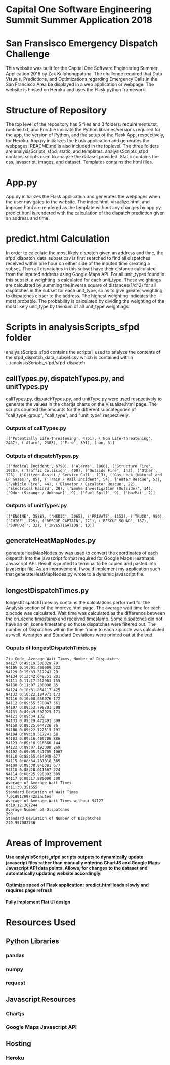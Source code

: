 # Capital One Software Engineering Summit Summer Application 2018
# San Fransisco Emergency Dispatch Challenge
This website was built for the Capital One Software Engineering Summer Application 2018 by Zak Kulphongpatana. The challenge required that Data Visuals, Predictions, and Optimizations regarding Emergency Calls in the San Francisco Area be displayed in a web application or webpage. The website is hosted on Heroku and uses the Flask python framework. 

# Structure of Repository
The top level of the repository has 5 files and 3 folders. requirements.txt, runtime.txt, and Procfile indicate the Python libraries/versions required for the app, the version of Python, and the setup of the Flask App, respectively, for Heroku. App.py initializes the Flask application and generates the webpages. README.md is also included in the toplevel.
The three folders are analysisScripts_sfpd, static, and templates. analysisScripts_sfpd contains scripts used to analyze the dataset provided. Static contains the css, javascript, images, and dataset. Templates contains the html files.

# App.py
App.py initializes the Flask application and generates the webpages when the user navigates to the website. The index.html, visualize.html, and improve.html are rendered as the template without any changes by app.py. predict.html is rendered with the calculation of the dispatch prediction given an address and time. 

# predict.html Calculation
In order to calculate the most likely dispatch given an address and time, the sfpd_dispatch_data_subset.csv is first searched to find all dispatches received within one hour on either side of the inputed time creating a subset. Then all dispatches in this subset have their distance calculated from the inputed address using Google Maps API. For all unit_types found in this subset, a weighting is calculated for each unit_type. These weightings are calculated by summing the inverse square of distances(1/d^2) for all dispatches in the subset for each unit_type, so as to give greater weighting to dispatches closer to the address. The highest weighting indicates the most probable. The probability is calculated by dividing the weighting of the most likely unit_type by the sum of all unit_type weightings.

# Scripts in analysisScripts_sfpd folder
analysisScripts_sfpd contains the scripts I used to analyze the contents of the sfpd_dispatch_data_subset.csv which is contained within .../analysisScripts_sfpd/sfpd-dispatch
## callTypes.py, dispatchTypes.py, and unitTypes.py
callTypes.py, dispatchTypes.py, and unitType.py were used respectively to generate the values in the chartjs charts on the Visualize.html page. The scripts counted the amounts for the different subcategories of "call_type_group", "call_type", and "unit_type" respectively.

### Outputs of callTypes.py
```
[('Potentially Life-Threatening', 4751), ('Non Life-threatening', 2467), ('Alarm', 2383), ('Fire', 391), (nan, 3)]
```
### Outputs of dispatchTypes.py
```
[('Medical Incident', 6790), ('Alarms', 1060), ('Structure Fire', 1028), ('Traffic Collision', 409), ('Outside Fire', 143), ('Other', 128), ('Citizen Assist / Service Call', 113), ('Gas Leak (Natural and LP Gases)', 85), ('Train / Rail Incident', 54), ('Water Rescue', 53), ('Vehicle Fire', 44), ('Elevator / Escalator Rescue', 22), ('Electrical Hazard', 20), ('Smoke Investigation (Outside)', 14), ('Odor (Strange / Unknown)', 9), ('Fuel Spill', 9), ('HazMat', 2)]
```
### Outputs of unitTypes.py
```
[('ENGINE', 3588), ('MEDIC', 3065), ('PRIVATE', 1153), ('TRUCK', 980), ('CHIEF', 725), ('RESCUE CAPTAIN', 271), ('RESCUE SQUAD', 167), ('SUPPORT', 32), ('INVESTIGATION', 10)]
```

## generateHeatMapNodes.py
generateHeatMapNodes.py was used to convert the coordinates of each dispatch into the javascript format required for Google Maps Heatmaps Javascript API. Result is printed to terminal to be copied and pasted into javascript file. As an improvement, I would implement my application such that generateHeatMapNodes.py wrote to a dynamic javascript file.

## longestDispatchTimes.py
longestDispatchTimes.py contains the calculations performed for the Analysis section of the Improve.html page. The average wait time for each zipcode was calculated. Wait time was calculated as the difference between the on_scene timestamp and received timestamp. Some dispatches did not have an on_scene timestamp so those dispatches were filtered out. The number of Dispatches within the time frame to each zipcode was calculated as well. Averages and Standard Deviations were printed out at the end.
### Ouputs of longestDispatchTimes.py
```
Zip Code, Average Wait Times, Number of Dispatches
94127 0:45:19.506329 79
94105 0:19:01.409909 222
94129 0:15:33.517241 29
94134 0:12:42.049751 201
94111 0:11:17.212903 155
94130 0:11:07.200000 35
94124 0:10:31.854117 425
94132 0:10:22.184971 173
94116 0:10:00.656976 172
94112 0:09:55.578947 361
94107 0:09:53.798701 308
94131 0:09:49.502923 171
94121 0:09:34 182
94133 0:09:29.472491 309
94158 0:09:25.644736 76
94108 0:09:22.722513 191
94104 0:09:19.517241 58
94103 0:09:16.409706 886
94123 0:09:10.916666 144
94122 0:09:07.193308 269
94102 0:09:05.541705 1067
94110 0:08:55.454948 677
94115 0:08:34.781818 385
94109 0:08:30.846381 677
94118 0:08:28.611607 224
94114 0:08:25.928802 309
94117 0:08:17.980000 300
Average of Average Wait Times
0:11:30.351655
Standard Deviation of Wait Times
7.01081799742minutes
Average of Average Wait Times without 94127
0:10:12.307244
Average Number of Dispatches
299
Standard Deviation of Number of Dispatches
249.957082736
```
# Areas of Improvement
#### Use analysisScripts_sfpd scripts outputs to dynamically update javascript files rather than manually entering ChartJS and Google Maps Javascript API data points. Allows, for changes to the dataset and automatically updating website accordingly.
#### Optimize speed of Flask application: predict.html loads slowly and requires page refresh
#### Fully implement Flat Ui design
# Resources Used
## Python Libraries
### pandas
### numpy
### request
## Javascript Resources
### Chartjs
### Google Maps Javascript API
## Hosting
### Heroku

